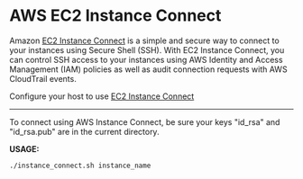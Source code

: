 # AWS EC2 Instance Connect

Amazon [EC2 Instance Connect](https://aws.amazon.com/about-aws/whats-new/2019/06/introducing-amazon-ec2-instance-connect/) is a simple and secure way to connect to your instances using Secure Shell (SSH). With EC2 Instance Connect, you can control SSH access to your instances using AWS Identity and Access Management (IAM) policies as well as audit connection requests with AWS CloudTrail events.
 
Configure your host to use [EC2 Instance Connect](https://docs.aws.amazon.com/AWSEC2/latest/UserGuide/ec2-instance-connect-set-up.html)

---------------------------------------------------

To connect using AWS Instance Connect, be sure your keys "id_rsa" and "id_rsa.pub" are in the current directory.

**USAGE:** 
```
./instance_connect.sh instance_name
```
